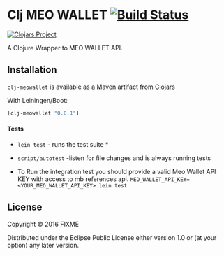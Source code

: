 # Clj MEO WALLET [![Build Status](https://travis-ci.org/weareswat/clj-meowallet.svg?branch=master)](https://travis-ci.org/weareswat/clj-meowallet)
[![Clojars Project](https://clojars.org/weareswat/clj-meowallet/latest-version.svg)](https://clojars.org/weareswat/clj-meowallet)

A Clojure Wrapper to MEO WALLET API.

Installation
-----

```clj-meowallet``` is available as a Maven artifact from [Clojars](https://clojars.org/weareswat/clj-meowallet)

With Leiningen/Boot:

```clojure
[clj-meowallet "0.0.1"]
```

#### Tests

* `lein test` - runs the test suite *
* `script/autotest` -listen for file changes and is always running tests

* To Run the integration test you should provide a valid Meo Wallet API KEY with access to mb references api.
  `MEO_WALLET_API_KEY=<YOUR_MEO_WALLET_API_KEY> lein test`

## License

Copyright © 2016 FIXME

Distributed under the Eclipse Public License either version 1.0 or (at
your option) any later version.

